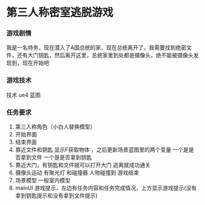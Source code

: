 # 第三人称密室逃脱游戏

### 游戏剧情 

我是一名特务，现在潜入了A国总统的家，现在总统离开了，我需要找到绝密文件，还有大门钥匙，然后离开这里，总统家里到处都是摄像头，绝不能被摄像头发现到，现在开始吧



### 游戏技术

技术 ue4 蓝图



### 任务要求

1. 第三人称角色（小白人替换模型）
2. 开始界面 
3. 结束界面
4. 靠近文件和钥匙 显示F获取物体 ，之后更新场景蓝图里的两个变量 一个是是否拿到文件 一个是是否拿到钥匙
5. 靠近大门，有钥匙和文件就可以打开大门 逃离就成功通关 
6. 摄像头运动 有聚光灯 和碰撞器 人物碰撞到 游戏结束
7. 场景模型 一般室内模型 
8. mainUI 游戏提示，左边有任务内容和任务完成情况，上方显示游戏提示(没有拿到钥匙提示和没有拿到文件提示)
